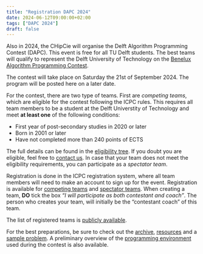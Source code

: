 ```yaml
---
title: "Registration DAPC 2024"
date: 2024-06-12T09:00:00+02:00
tags: ["DAPC 2024"]
draft: false
---
```

Also in 2024, the CHipCie will organise the Delft Algorithm Programming Contest (DAPC). This event is free for all TU Delft
students. The best teams will qualify to represent the Delft University of Technology on the [Benelux Algorithm Programming Contest](https://bapc.eu/).

The contest will take place on Saturday the 21st of September 2024. The program will be posted here on a later date.

For the contest, there are two type of teams. First are *competing teams*, which are eligible for the contest following the ICPC rules.
This requires all team members to be a student at the Delft Universtity of Technology and meet **at least one** of the following conditions:
* First year of post-secondary studies in 2020 or later
* Born in 2001 or later
* Have not completed more than 240 points of ECTS

The full details can be found in the [eligibility tree](https://drive.google.com/file/d/1cFXF7ZKNP72ZZrq3yVIrREdk-snse1aX/view?usp=sharing).
If you doubt you are eligible, feel free to [contact us](/contact).
In case that your team does not meet the eligibility requirements, you can participate as a *spectator team*.

Registration is done in the ICPC registration system, where all team members will need to make an account to sign up for the event.
Registration is available for [competing teams](https://icpc.global/private/teamRegistration/site/37343)
and [spectator teams](https://icpc.global/private/teamRegistration/site/37339).
When creating a team, **DO** tick the box *“I will participate as both contestant and coach”*.
The person who creates your team, will initially be the “contestant coach” of this team.

The list of registered teams is [publicly available](https://icpc.global/regionals/finder/BAPC-Preliminaries-2025/teams).

For the best preparations, be sure to check out the [archive](/archive), [resources](/resources) and a [sample problem](/sample).
A preliminary overview of the [programming environment](/systems) used during the contest is also available.
